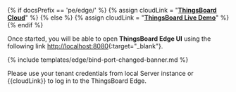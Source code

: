 {% if docsPrefix == 'pe/edge/' %}
{% assign cloudLink = "[**ThingsBoard Cloud**](https://thingsboard.cloud/signup)" %}
{% else %}
{% assign cloudLink = "[**ThingsBoard Live Demo**](https://demo.thingsboard.io/signup)" %}
{% endif %}

Once started, you will be able to open **ThingsBoard Edge UI** using the following link [http://localhost:8080](http://localhost:8080){:target="_blank"}.

{% include templates/edge/bind-port-changed-banner.md %}

Please use your tenant credentials from local Server instance or {{cloudLink}} to log in to the ThingsBoard Edge.
